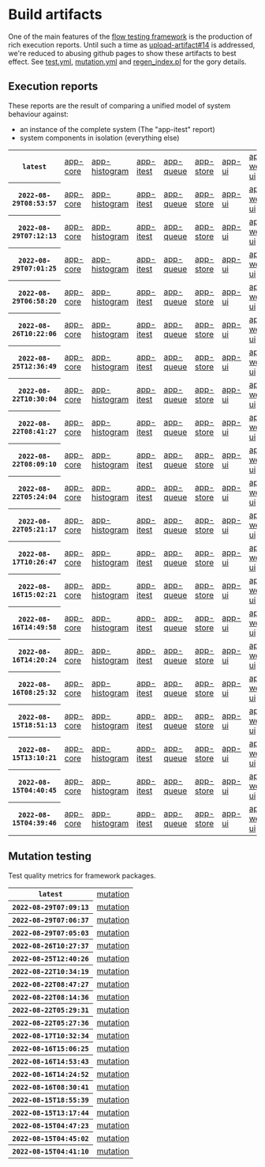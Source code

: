 # Build artifacts

One of the main features of the [flow testing framework](https://github.com/Mastercard/flow) is the production of rich execution reports.
Until such a time as [upload-artifact#14](https://github.com/actions/upload-artifact/issues/14) is addressed, we're reduced to abusing github pages to show these artifacts to best effect.
See [test.yml](https://github.com/Mastercard/flow/blob/main/.github/workflows/test.yml), [mutation.yml](https://github.com/Mastercard/flow/blob/main/.github/workflows/mutation.yml) and [regen_index.pl](https://github.com/Mastercard/flow/blob/pages/regen_index.pl) for the gory details.

## Execution reports

These reports are the result of comparing a unified model of system behaviour against:
 * an instance of the complete system (The "app-itest" report)
 * system components in isolation (everything else)

<!-- start:execution -->
<table>
	<tbody>
		<tr> <th><code>latest</code></th>
			<td><a href="execution/latest/flow_execution_reports/example/app-core/target/mctf/latest/index.html">app-core</a></td>
			<td><a href="execution/latest/flow_execution_reports/example/app-histogram/target/mctf/latest/index.html">app-histogram</a></td>
			<td><a href="execution/latest/flow_execution_reports/example/app-itest/target/mctf/latest/index.html">app-itest</a></td>
			<td><a href="execution/latest/flow_execution_reports/example/app-queue/target/mctf/latest/index.html">app-queue</a></td>
			<td><a href="execution/latest/flow_execution_reports/example/app-store/target/mctf/latest/index.html">app-store</a></td>
			<td><a href="execution/latest/flow_execution_reports/example/app-ui/target/mctf/latest/index.html">app-ui</a></td>
			<td><a href="execution/latest/flow_execution_reports/example/app-web-ui/target/mctf/latest/index.html">app-web-ui</a></td>
		</tr>
		<tr> <th><code>2022-08-29T08:53:57</code></th>
			<td><a href="execution/1661763237/flow_execution_reports/example/app-core/target/mctf/latest/index.html">app-core</a></td>
			<td><a href="execution/1661763237/flow_execution_reports/example/app-histogram/target/mctf/latest/index.html">app-histogram</a></td>
			<td><a href="execution/1661763237/flow_execution_reports/example/app-itest/target/mctf/latest/index.html">app-itest</a></td>
			<td><a href="execution/1661763237/flow_execution_reports/example/app-queue/target/mctf/latest/index.html">app-queue</a></td>
			<td><a href="execution/1661763237/flow_execution_reports/example/app-store/target/mctf/latest/index.html">app-store</a></td>
			<td><a href="execution/1661763237/flow_execution_reports/example/app-ui/target/mctf/latest/index.html">app-ui</a></td>
			<td><a href="execution/1661763237/flow_execution_reports/example/app-web-ui/target/mctf/latest/index.html">app-web-ui</a></td>
		</tr>
		<tr> <th><code>2022-08-29T07:12:13</code></th>
			<td><a href="execution/1661757133/flow_execution_reports/example/app-core/target/mctf/latest/index.html">app-core</a></td>
			<td><a href="execution/1661757133/flow_execution_reports/example/app-histogram/target/mctf/latest/index.html">app-histogram</a></td>
			<td><a href="execution/1661757133/flow_execution_reports/example/app-itest/target/mctf/latest/index.html">app-itest</a></td>
			<td><a href="execution/1661757133/flow_execution_reports/example/app-queue/target/mctf/latest/index.html">app-queue</a></td>
			<td><a href="execution/1661757133/flow_execution_reports/example/app-store/target/mctf/latest/index.html">app-store</a></td>
			<td><a href="execution/1661757133/flow_execution_reports/example/app-ui/target/mctf/latest/index.html">app-ui</a></td>
			<td><a href="execution/1661757133/flow_execution_reports/example/app-web-ui/target/mctf/latest/index.html">app-web-ui</a></td>
		</tr>
		<tr> <th><code>2022-08-29T07:01:25</code></th>
			<td><a href="execution/1661756485/flow_execution_reports/example/app-core/target/mctf/latest/index.html">app-core</a></td>
			<td><a href="execution/1661756485/flow_execution_reports/example/app-histogram/target/mctf/latest/index.html">app-histogram</a></td>
			<td><a href="execution/1661756485/flow_execution_reports/example/app-itest/target/mctf/latest/index.html">app-itest</a></td>
			<td><a href="execution/1661756485/flow_execution_reports/example/app-queue/target/mctf/latest/index.html">app-queue</a></td>
			<td><a href="execution/1661756485/flow_execution_reports/example/app-store/target/mctf/latest/index.html">app-store</a></td>
			<td><a href="execution/1661756485/flow_execution_reports/example/app-ui/target/mctf/latest/index.html">app-ui</a></td>
			<td><a href="execution/1661756485/flow_execution_reports/example/app-web-ui/target/mctf/latest/index.html">app-web-ui</a></td>
		</tr>
		<tr> <th><code>2022-08-29T06:58:20</code></th>
			<td><a href="execution/1661756300/flow_execution_reports/example/app-core/target/mctf/latest/index.html">app-core</a></td>
			<td><a href="execution/1661756300/flow_execution_reports/example/app-histogram/target/mctf/latest/index.html">app-histogram</a></td>
			<td><a href="execution/1661756300/flow_execution_reports/example/app-itest/target/mctf/latest/index.html">app-itest</a></td>
			<td><a href="execution/1661756300/flow_execution_reports/example/app-queue/target/mctf/latest/index.html">app-queue</a></td>
			<td><a href="execution/1661756300/flow_execution_reports/example/app-store/target/mctf/latest/index.html">app-store</a></td>
			<td><a href="execution/1661756300/flow_execution_reports/example/app-ui/target/mctf/latest/index.html">app-ui</a></td>
			<td><a href="execution/1661756300/flow_execution_reports/example/app-web-ui/target/mctf/latest/index.html">app-web-ui</a></td>
		</tr>
		<tr> <th><code>2022-08-26T10:22:06</code></th>
			<td><a href="execution/1661509326/flow_execution_reports/example/app-core/target/mctf/latest/index.html">app-core</a></td>
			<td><a href="execution/1661509326/flow_execution_reports/example/app-histogram/target/mctf/latest/index.html">app-histogram</a></td>
			<td><a href="execution/1661509326/flow_execution_reports/example/app-itest/target/mctf/latest/index.html">app-itest</a></td>
			<td><a href="execution/1661509326/flow_execution_reports/example/app-queue/target/mctf/latest/index.html">app-queue</a></td>
			<td><a href="execution/1661509326/flow_execution_reports/example/app-store/target/mctf/latest/index.html">app-store</a></td>
			<td><a href="execution/1661509326/flow_execution_reports/example/app-ui/target/mctf/latest/index.html">app-ui</a></td>
			<td><a href="execution/1661509326/flow_execution_reports/example/app-web-ui/target/mctf/latest/index.html">app-web-ui</a></td>
		</tr>
		<tr> <th><code>2022-08-25T12:36:49</code></th>
			<td><a href="execution/1661431009/flow_execution_reports/example/app-core/target/mctf/latest/index.html">app-core</a></td>
			<td><a href="execution/1661431009/flow_execution_reports/example/app-histogram/target/mctf/latest/index.html">app-histogram</a></td>
			<td><a href="execution/1661431009/flow_execution_reports/example/app-itest/target/mctf/latest/index.html">app-itest</a></td>
			<td><a href="execution/1661431009/flow_execution_reports/example/app-queue/target/mctf/latest/index.html">app-queue</a></td>
			<td><a href="execution/1661431009/flow_execution_reports/example/app-store/target/mctf/latest/index.html">app-store</a></td>
			<td><a href="execution/1661431009/flow_execution_reports/example/app-ui/target/mctf/latest/index.html">app-ui</a></td>
			<td><a href="execution/1661431009/flow_execution_reports/example/app-web-ui/target/mctf/latest/index.html">app-web-ui</a></td>
		</tr>
		<tr> <th><code>2022-08-22T10:30:04</code></th>
			<td><a href="execution/1661164204/flow_execution_reports/example/app-core/target/mctf/latest/index.html">app-core</a></td>
			<td><a href="execution/1661164204/flow_execution_reports/example/app-histogram/target/mctf/latest/index.html">app-histogram</a></td>
			<td><a href="execution/1661164204/flow_execution_reports/example/app-itest/target/mctf/latest/index.html">app-itest</a></td>
			<td><a href="execution/1661164204/flow_execution_reports/example/app-queue/target/mctf/latest/index.html">app-queue</a></td>
			<td><a href="execution/1661164204/flow_execution_reports/example/app-store/target/mctf/latest/index.html">app-store</a></td>
			<td><a href="execution/1661164204/flow_execution_reports/example/app-ui/target/mctf/latest/index.html">app-ui</a></td>
			<td><a href="execution/1661164204/flow_execution_reports/example/app-web-ui/target/mctf/latest/index.html">app-web-ui</a></td>
		</tr>
		<tr> <th><code>2022-08-22T08:41:27</code></th>
			<td><a href="execution/1661157687/flow_execution_reports/example/app-core/target/mctf/latest/index.html">app-core</a></td>
			<td><a href="execution/1661157687/flow_execution_reports/example/app-histogram/target/mctf/latest/index.html">app-histogram</a></td>
			<td><a href="execution/1661157687/flow_execution_reports/example/app-itest/target/mctf/latest/index.html">app-itest</a></td>
			<td><a href="execution/1661157687/flow_execution_reports/example/app-queue/target/mctf/latest/index.html">app-queue</a></td>
			<td><a href="execution/1661157687/flow_execution_reports/example/app-store/target/mctf/latest/index.html">app-store</a></td>
			<td><a href="execution/1661157687/flow_execution_reports/example/app-ui/target/mctf/latest/index.html">app-ui</a></td>
			<td><a href="execution/1661157687/flow_execution_reports/example/app-web-ui/target/mctf/latest/index.html">app-web-ui</a></td>
		</tr>
		<tr> <th><code>2022-08-22T08:09:10</code></th>
			<td><a href="execution/1661155750/flow_execution_reports/example/app-core/target/mctf/latest/index.html">app-core</a></td>
			<td><a href="execution/1661155750/flow_execution_reports/example/app-histogram/target/mctf/latest/index.html">app-histogram</a></td>
			<td><a href="execution/1661155750/flow_execution_reports/example/app-itest/target/mctf/latest/index.html">app-itest</a></td>
			<td><a href="execution/1661155750/flow_execution_reports/example/app-queue/target/mctf/latest/index.html">app-queue</a></td>
			<td><a href="execution/1661155750/flow_execution_reports/example/app-store/target/mctf/latest/index.html">app-store</a></td>
			<td><a href="execution/1661155750/flow_execution_reports/example/app-ui/target/mctf/latest/index.html">app-ui</a></td>
			<td><a href="execution/1661155750/flow_execution_reports/example/app-web-ui/target/mctf/latest/index.html">app-web-ui</a></td>
		</tr>
		<tr> <th><code>2022-08-22T05:24:04</code></th>
			<td><a href="execution/1661145844/flow_execution_reports/example/app-core/target/mctf/latest/index.html">app-core</a></td>
			<td><a href="execution/1661145844/flow_execution_reports/example/app-histogram/target/mctf/latest/index.html">app-histogram</a></td>
			<td><a href="execution/1661145844/flow_execution_reports/example/app-itest/target/mctf/latest/index.html">app-itest</a></td>
			<td><a href="execution/1661145844/flow_execution_reports/example/app-queue/target/mctf/latest/index.html">app-queue</a></td>
			<td><a href="execution/1661145844/flow_execution_reports/example/app-store/target/mctf/latest/index.html">app-store</a></td>
			<td><a href="execution/1661145844/flow_execution_reports/example/app-ui/target/mctf/latest/index.html">app-ui</a></td>
			<td><a href="execution/1661145844/flow_execution_reports/example/app-web-ui/target/mctf/latest/index.html">app-web-ui</a></td>
		</tr>
		<tr> <th><code>2022-08-22T05:21:17</code></th>
			<td><a href="execution/1661145677/flow_execution_reports/example/app-core/target/mctf/latest/index.html">app-core</a></td>
			<td><a href="execution/1661145677/flow_execution_reports/example/app-histogram/target/mctf/latest/index.html">app-histogram</a></td>
			<td><a href="execution/1661145677/flow_execution_reports/example/app-itest/target/mctf/latest/index.html">app-itest</a></td>
			<td><a href="execution/1661145677/flow_execution_reports/example/app-queue/target/mctf/latest/index.html">app-queue</a></td>
			<td><a href="execution/1661145677/flow_execution_reports/example/app-store/target/mctf/latest/index.html">app-store</a></td>
			<td><a href="execution/1661145677/flow_execution_reports/example/app-ui/target/mctf/latest/index.html">app-ui</a></td>
			<td><a href="execution/1661145677/flow_execution_reports/example/app-web-ui/target/mctf/latest/index.html">app-web-ui</a></td>
		</tr>
		<tr> <th><code>2022-08-17T10:26:47</code></th>
			<td><a href="execution/1660732007/flow_execution_reports/example/app-core/target/mctf/latest/index.html">app-core</a></td>
			<td><a href="execution/1660732007/flow_execution_reports/example/app-histogram/target/mctf/latest/index.html">app-histogram</a></td>
			<td><a href="execution/1660732007/flow_execution_reports/example/app-itest/target/mctf/latest/index.html">app-itest</a></td>
			<td><a href="execution/1660732007/flow_execution_reports/example/app-queue/target/mctf/latest/index.html">app-queue</a></td>
			<td><a href="execution/1660732007/flow_execution_reports/example/app-store/target/mctf/latest/index.html">app-store</a></td>
			<td><a href="execution/1660732007/flow_execution_reports/example/app-ui/target/mctf/latest/index.html">app-ui</a></td>
			<td><a href="execution/1660732007/flow_execution_reports/example/app-web-ui/target/mctf/latest/index.html">app-web-ui</a></td>
		</tr>
		<tr> <th><code>2022-08-16T15:02:21</code></th>
			<td><a href="execution/1660662141/flow_execution_reports/example/app-core/target/mctf/latest/index.html">app-core</a></td>
			<td><a href="execution/1660662141/flow_execution_reports/example/app-histogram/target/mctf/latest/index.html">app-histogram</a></td>
			<td><a href="execution/1660662141/flow_execution_reports/example/app-itest/target/mctf/latest/index.html">app-itest</a></td>
			<td><a href="execution/1660662141/flow_execution_reports/example/app-queue/target/mctf/latest/index.html">app-queue</a></td>
			<td><a href="execution/1660662141/flow_execution_reports/example/app-store/target/mctf/latest/index.html">app-store</a></td>
			<td><a href="execution/1660662141/flow_execution_reports/example/app-ui/target/mctf/latest/index.html">app-ui</a></td>
			<td><a href="execution/1660662141/flow_execution_reports/example/app-web-ui/target/mctf/latest/index.html">app-web-ui</a></td>
		</tr>
		<tr> <th><code>2022-08-16T14:49:58</code></th>
			<td><a href="execution/1660661398/flow_execution_reports/example/app-core/target/mctf/latest/index.html">app-core</a></td>
			<td><a href="execution/1660661398/flow_execution_reports/example/app-histogram/target/mctf/latest/index.html">app-histogram</a></td>
			<td><a href="execution/1660661398/flow_execution_reports/example/app-itest/target/mctf/latest/index.html">app-itest</a></td>
			<td><a href="execution/1660661398/flow_execution_reports/example/app-queue/target/mctf/latest/index.html">app-queue</a></td>
			<td><a href="execution/1660661398/flow_execution_reports/example/app-store/target/mctf/latest/index.html">app-store</a></td>
			<td><a href="execution/1660661398/flow_execution_reports/example/app-ui/target/mctf/latest/index.html">app-ui</a></td>
			<td><a href="execution/1660661398/flow_execution_reports/example/app-web-ui/target/mctf/latest/index.html">app-web-ui</a></td>
		</tr>
		<tr> <th><code>2022-08-16T14:20:24</code></th>
			<td><a href="execution/1660659624/flow_execution_reports/example/app-core/target/mctf/latest/index.html">app-core</a></td>
			<td><a href="execution/1660659624/flow_execution_reports/example/app-histogram/target/mctf/latest/index.html">app-histogram</a></td>
			<td><a href="execution/1660659624/flow_execution_reports/example/app-itest/target/mctf/latest/index.html">app-itest</a></td>
			<td><a href="execution/1660659624/flow_execution_reports/example/app-queue/target/mctf/latest/index.html">app-queue</a></td>
			<td><a href="execution/1660659624/flow_execution_reports/example/app-store/target/mctf/latest/index.html">app-store</a></td>
			<td><a href="execution/1660659624/flow_execution_reports/example/app-ui/target/mctf/latest/index.html">app-ui</a></td>
			<td><a href="execution/1660659624/flow_execution_reports/example/app-web-ui/target/mctf/latest/index.html">app-web-ui</a></td>
		</tr>
		<tr> <th><code>2022-08-16T08:25:32</code></th>
			<td><a href="execution/1660638332/flow_execution_reports/example/app-core/target/mctf/latest/index.html">app-core</a></td>
			<td><a href="execution/1660638332/flow_execution_reports/example/app-histogram/target/mctf/latest/index.html">app-histogram</a></td>
			<td><a href="execution/1660638332/flow_execution_reports/example/app-itest/target/mctf/latest/index.html">app-itest</a></td>
			<td><a href="execution/1660638332/flow_execution_reports/example/app-queue/target/mctf/latest/index.html">app-queue</a></td>
			<td><a href="execution/1660638332/flow_execution_reports/example/app-store/target/mctf/latest/index.html">app-store</a></td>
			<td><a href="execution/1660638332/flow_execution_reports/example/app-ui/target/mctf/latest/index.html">app-ui</a></td>
			<td><a href="execution/1660638332/flow_execution_reports/example/app-web-ui/target/mctf/latest/index.html">app-web-ui</a></td>
		</tr>
		<tr> <th><code>2022-08-15T18:51:13</code></th>
			<td><a href="execution/1660589473/flow_execution_reports/example/app-core/target/mctf/latest/index.html">app-core</a></td>
			<td><a href="execution/1660589473/flow_execution_reports/example/app-histogram/target/mctf/latest/index.html">app-histogram</a></td>
			<td><a href="execution/1660589473/flow_execution_reports/example/app-itest/target/mctf/latest/index.html">app-itest</a></td>
			<td><a href="execution/1660589473/flow_execution_reports/example/app-queue/target/mctf/latest/index.html">app-queue</a></td>
			<td><a href="execution/1660589473/flow_execution_reports/example/app-store/target/mctf/latest/index.html">app-store</a></td>
			<td><a href="execution/1660589473/flow_execution_reports/example/app-ui/target/mctf/latest/index.html">app-ui</a></td>
			<td><a href="execution/1660589473/flow_execution_reports/example/app-web-ui/target/mctf/latest/index.html">app-web-ui</a></td>
		</tr>
		<tr> <th><code>2022-08-15T13:10:21</code></th>
			<td><a href="execution/1660569021/flow_execution_reports/example/app-core/target/mctf/latest/index.html">app-core</a></td>
			<td><a href="execution/1660569021/flow_execution_reports/example/app-histogram/target/mctf/latest/index.html">app-histogram</a></td>
			<td><a href="execution/1660569021/flow_execution_reports/example/app-itest/target/mctf/latest/index.html">app-itest</a></td>
			<td><a href="execution/1660569021/flow_execution_reports/example/app-queue/target/mctf/latest/index.html">app-queue</a></td>
			<td><a href="execution/1660569021/flow_execution_reports/example/app-store/target/mctf/latest/index.html">app-store</a></td>
			<td><a href="execution/1660569021/flow_execution_reports/example/app-ui/target/mctf/latest/index.html">app-ui</a></td>
			<td><a href="execution/1660569021/flow_execution_reports/example/app-web-ui/target/mctf/latest/index.html">app-web-ui</a></td>
		</tr>
		<tr> <th><code>2022-08-15T04:40:45</code></th>
			<td><a href="execution/1660538445/flow_execution_reports/example/app-core/target/mctf/latest/index.html">app-core</a></td>
			<td><a href="execution/1660538445/flow_execution_reports/example/app-histogram/target/mctf/latest/index.html">app-histogram</a></td>
			<td><a href="execution/1660538445/flow_execution_reports/example/app-itest/target/mctf/latest/index.html">app-itest</a></td>
			<td><a href="execution/1660538445/flow_execution_reports/example/app-queue/target/mctf/latest/index.html">app-queue</a></td>
			<td><a href="execution/1660538445/flow_execution_reports/example/app-store/target/mctf/latest/index.html">app-store</a></td>
			<td><a href="execution/1660538445/flow_execution_reports/example/app-ui/target/mctf/latest/index.html">app-ui</a></td>
			<td><a href="execution/1660538445/flow_execution_reports/example/app-web-ui/target/mctf/latest/index.html">app-web-ui</a></td>
		</tr>
		<tr> <th><code>2022-08-15T04:39:46</code></th>
			<td><a href="execution/1660538386/flow_execution_reports/example/app-core/target/mctf/latest/index.html">app-core</a></td>
			<td><a href="execution/1660538386/flow_execution_reports/example/app-histogram/target/mctf/latest/index.html">app-histogram</a></td>
			<td><a href="execution/1660538386/flow_execution_reports/example/app-itest/target/mctf/latest/index.html">app-itest</a></td>
			<td><a href="execution/1660538386/flow_execution_reports/example/app-queue/target/mctf/latest/index.html">app-queue</a></td>
			<td><a href="execution/1660538386/flow_execution_reports/example/app-store/target/mctf/latest/index.html">app-store</a></td>
			<td><a href="execution/1660538386/flow_execution_reports/example/app-ui/target/mctf/latest/index.html">app-ui</a></td>
			<td><a href="execution/1660538386/flow_execution_reports/example/app-web-ui/target/mctf/latest/index.html">app-web-ui</a></td>
		</tr>
	</tbody>
</table>
<!-- end:execution -->

## Mutation testing

Test quality metrics for framework packages.

<!-- start:mutation -->
<table>
	<tbody>
		<tr> <th><code>latest</code></th>
			<td><a href="mutation/latest/mutation_report/index.html">mutation</a></td>
		</tr>
		<tr> <th><code>2022-08-29T07:09:13</code></th>
			<td><a href="mutation/1661756953/mutation_report/index.html">mutation</a></td>
		</tr>
		<tr> <th><code>2022-08-29T07:06:37</code></th>
			<td><a href="mutation/1661756797/mutation_report/index.html">mutation</a></td>
		</tr>
		<tr> <th><code>2022-08-29T07:05:03</code></th>
			<td><a href="mutation/1661756703/mutation_report/index.html">mutation</a></td>
		</tr>
		<tr> <th><code>2022-08-26T10:27:37</code></th>
			<td><a href="mutation/1661509657/mutation_report/index.html">mutation</a></td>
		</tr>
		<tr> <th><code>2022-08-25T12:40:26</code></th>
			<td><a href="mutation/1661431226/mutation_report/index.html">mutation</a></td>
		</tr>
		<tr> <th><code>2022-08-22T10:34:19</code></th>
			<td><a href="mutation/1661164459/mutation_report/index.html">mutation</a></td>
		</tr>
		<tr> <th><code>2022-08-22T08:47:27</code></th>
			<td><a href="mutation/1661158047/mutation_report/index.html">mutation</a></td>
		</tr>
		<tr> <th><code>2022-08-22T08:14:36</code></th>
			<td><a href="mutation/1661156076/mutation_report/index.html">mutation</a></td>
		</tr>
		<tr> <th><code>2022-08-22T05:29:31</code></th>
			<td><a href="mutation/1661146171/mutation_report/index.html">mutation</a></td>
		</tr>
		<tr> <th><code>2022-08-22T05:27:36</code></th>
			<td><a href="mutation/1661146056/mutation_report/index.html">mutation</a></td>
		</tr>
		<tr> <th><code>2022-08-17T10:32:34</code></th>
			<td><a href="mutation/1660732354/mutation_report/index.html">mutation</a></td>
		</tr>
		<tr> <th><code>2022-08-16T15:06:25</code></th>
			<td><a href="mutation/1660662385/mutation_report/index.html">mutation</a></td>
		</tr>
		<tr> <th><code>2022-08-16T14:53:43</code></th>
			<td><a href="mutation/1660661623/mutation_report/index.html">mutation</a></td>
		</tr>
		<tr> <th><code>2022-08-16T14:24:52</code></th>
			<td><a href="mutation/1660659892/mutation_report/index.html">mutation</a></td>
		</tr>
		<tr> <th><code>2022-08-16T08:30:41</code></th>
			<td><a href="mutation/1660638641/mutation_report/index.html">mutation</a></td>
		</tr>
		<tr> <th><code>2022-08-15T18:55:39</code></th>
			<td><a href="mutation/1660589739/mutation_report/index.html">mutation</a></td>
		</tr>
		<tr> <th><code>2022-08-15T13:17:44</code></th>
			<td><a href="mutation/1660569464/mutation_report/index.html">mutation</a></td>
		</tr>
		<tr> <th><code>2022-08-15T04:47:23</code></th>
			<td><a href="mutation/1660538843/mutation_report/index.html">mutation</a></td>
		</tr>
		<tr> <th><code>2022-08-15T04:45:02</code></th>
			<td><a href="mutation/1660538702/mutation_report/index.html">mutation</a></td>
		</tr>
		<tr> <th><code>2022-08-15T04:41:10</code></th>
			<td><a href="mutation/1660538470/mutation_report/index.html">mutation</a></td>
		</tr>
	</tbody>
</table>
<!-- end:mutation -->
